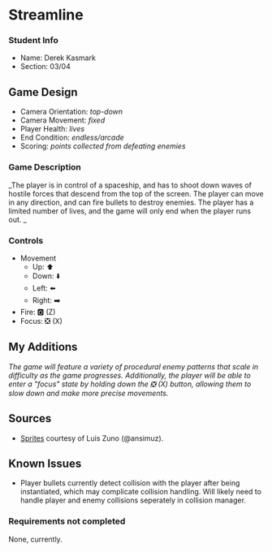 # Streamline

### Student Info

-   Name: Derek Kasmark
-   Section: 03/04

## Game Design

-   Camera Orientation: _top-down_
-   Camera Movement: _fixed_
-   Player Health: _lives_
-   End Condition: _endless/arcade_
-   Scoring: _points collected from defeating enemies_

### Game Description

_The player is in control of a spaceship, and has to shoot down waves of hostile forces that descend from the top of the screen. The player can move in any direction, and can fire bullets to destroy enemies. The player has a limited number of lives, and the game will only end when the player runs out. _

### Controls

-   Movement
    -   Up: ⬆️
    -   Down: ⬇️
    -   Left: ⬅️
    -   Right: ➡️
-   Fire: 🅾️ (Z)
-   Focus: ❎ (X)

## My Additions

_The game will feature a variety of procedural enemy patterns that scale in difficulty as the game progresses. Additionally, the player will be able to enter a "focus" state by holding down the ❎ (X) button, allowing them to slow down and make more precise movements._

## Sources

-   [Sprites](https://ansimuz.itch.io/spaceship-shooter-environment) courtesy of Luis Zuno (@ansimuz). 

## Known Issues

- Player bullets currently detect collision with the player after being instantiated, which may complicate collision handling. Will likely need to handle player and enemy collisions seperately in collision manager.

### Requirements not completed

None, currently.

